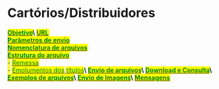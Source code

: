 # Cartórios/Distribuidores

[<mark style="color:green;">**Objetivo**</mark>](objetivo.md)<mark style="color:green;">****</mark>\ <mark style="color:green;">****</mark>[<mark style="color:green;">**URL**</mark>](url.md)\
[<mark style="color:green;">**Parâmetros de envio**</mark>](parametros-de-envio.md)\
[<mark style="color:green;">**Nomenclatura de arquivos**</mark>](nomenclatura-de-arquivos.md)\
[<mark style="color:green;">**Estrutura do arquivo**</mark>](estrutura-do-arquivo-de-remessa/)<mark style="color:green;">****</mark>\
&#x20;  <mark style="color:green;">****</mark>   <mark style="color:green;"></mark><mark style="color:green;">-</mark> [<mark style="color:green;">Remessa</mark>](estrutura-do-arquivo-de-remessa/remessa.md)<mark style="color:green;"></mark>\
&#x20;  <mark style="color:green;">-</mark> [<mark style="color:green;">Emolumentos dos</mark> <mark style="color:green;">títulos</mark>](estrutura-do-arquivo-de-remessa/emolumentos-dos-titulos.md)<mark style="color:green;">****</mark>\ <mark style="color:green;">****</mark>[<mark style="color:green;">**Envio de arquivos**</mark>](envio-de-arquivos.md)<mark style="color:green;">****</mark>\ <mark style="color:green;">****</mark>[<mark style="color:green;">**Download e Consulta**</mark>](download-e-consulta.md)<mark style="color:green;">****</mark>\ <mark style="color:green;">****</mark>[<mark style="color:green;">**Exemplos de arquivos**</mark>](exemplos-de-arquivos.md)<mark style="color:green;">****</mark>\ <mark style="color:green;">****</mark>[<mark style="color:green;">**Envio de Imagens**</mark>](envio-de-imagens.md)<mark style="color:green;">****</mark>\ <mark style="color:green;">****</mark>[<mark style="color:green;">**Mensagens**</mark>](mensagens.md)
